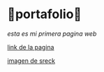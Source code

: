 # 🍭portafolio🍭

*esta es mi primera pagina web*

[link de la pagina](https://celelo.github.io/PORTAFOLIO/)

[imagen de sreck](https://indiehoy.com/wp-content/uploads/2020/12/shrek.jpg)